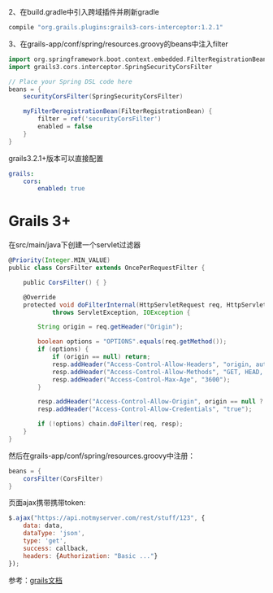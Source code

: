 2、在build.gradle中引入跨域插件并刷新gradle

```java
compile "org.grails.plugins:grails3-cors-interceptor:1.2.1"
```

3、在grails-app/conf/spring/resources.groovy的beans中注入filter

```groovy
import org.springframework.boot.context.embedded.FilterRegistrationBean
import grails3.cors.interceptor.SpringSecurityCorsFilter

// Place your Spring DSL code here
beans = {
    securityCorsFilter(SpringSecurityCorsFilter)

    myFilterDeregistrationBean(FilterRegistrationBean) {
        filter = ref('securityCorsFilter')
        enabled = false
    }
}
```

grails3.2.1+版本可以直接配置
```yaml
grails:
    cors:
        enabled: true
```

# Grails 3+

在src/main/java下创建一个servlet过滤器
```groovy
@Priority(Integer.MIN_VALUE)
public class CorsFilter extends OncePerRequestFilter {

    public CorsFilter() { }

    @Override
    protected void doFilterInternal(HttpServletRequest req, HttpServletResponse resp, FilterChain chain)
            throws ServletException, IOException {

        String origin = req.getHeader("Origin");

        boolean options = "OPTIONS".equals(req.getMethod());
        if (options) {
            if (origin == null) return;
            resp.addHeader("Access-Control-Allow-Headers", "origin, authorization, accept, content-type, x-requested-with");
            resp.addHeader("Access-Control-Allow-Methods", "GET, HEAD, POST, PUT, DELETE, TRACE, OPTIONS");
            resp.addHeader("Access-Control-Max-Age", "3600");
        }

        resp.addHeader("Access-Control-Allow-Origin", origin == null ? "*" : origin);
        resp.addHeader("Access-Control-Allow-Credentials", "true");

        if (!options) chain.doFilter(req, resp);
    }
}
```

然后在grails-app/conf/spring/resources.groovy中注册：

```groovy
beans = {
    corsFilter(CorsFilter)
}
```

页面ajax携带携带token:

```javascript
$.ajax("https://api.notmyserver.com/rest/stuff/123", {
    data: data,
    dataType: 'json',
    type: 'get',
    success: callback,
    headers: {Authorization: "Basic ..."}
});
```

参考：[grails文档](http://docs.grails.org/latest/guide/single.html#cors)
